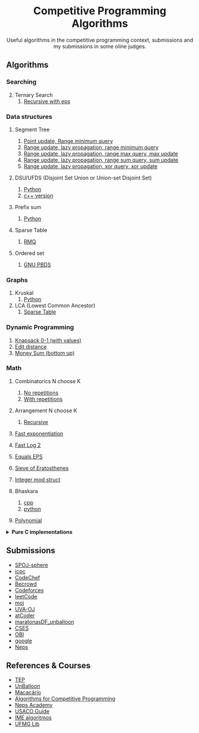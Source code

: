<div align="center"> <h1> Competitive Programming Algorithms </h1> </div>

<p align="center">Useful algorithms in the competitive programming context, submissions and my submissions in some oline judges.</p>

## Algorithms
### Searching

2. Ternary Search
   1. [Recursive with eps](algorithms/searching/ternary_search_recursive.cpp)

### Data structures

1. Segment Tree
   1. [Point update, Range minimum query](algorithms/data_structures/segtree_point_rmq.cpp)
   2. [Range update, lazy propagation, range minimum query](algorithms/data_structures/segtree_rmq_lazy_range.cpp)
   3. [Range update, lazy propagation, range max query, max update](algorithms/data_structures/segtree_rmq_lazy_max_update.cpp)
   4. [Range update, lazy propagation, range sum query, sum update](algorithms/data_structures/segtree_rsq_lazy_range_sum.cpp)
   4. [Range update, lazy propagation, xor query, xor update](algorithms/data_structures/segtree_rxq_lazy_range_xor.cpp)
   </details>
2. DSU/UFDS (Disjoint Set Union or Union-set Disjoint Set)
   1. [Python](algorithms/data_structures/dsu.py)
   2. [c++ version](algorithms/data_structures/dsu.cpp)

3. Prefix sum 
   1. [Python](algorithms/data_structures/prefix_sum.py)
      
4. Sparse Table
   1. [RMQ](algorithms/data_structures/sparse_table_rmq.cpp)

5. Ordered set
   1. [GNU PBDS](algorithms/data_structures/ordered_set_gnu_pbds.cpp)

### Graphs
1. Kruskal 
   1. [Python](algorithms/graphs/kruskal.py) 
2. LCA (Lowest Common Ancestor)
   1. [Sparse Table ](algorithms/graphs/lowest_common_ancestor_sparse_table.cpp)

### Dynamic Programming

1. [Knapsack 0-1 (with values)](algorithms/dynamic_programming/knapsack_dp_values_01.cpp)
2. [Edit distance](algorithms/dynamic_programming/edit_distance.cpp)
1.  [Money Sum (bottom up)](algorithms/dynamic_programming/money_sum_bottom_up.cpp)
### Math

1. Combinatorics N choose K
   1. [No repetitions](algorithms/math/combinatorics_no_repetitions.cpp)
   2. [With repetitions](algorithms/math/combinatorics_with_repetitions.cpp)
2. Arrangement N choose K
   1. [Recursive ](algorithms/math/arrangement_rec.cpp)

3. [Fast exponentiation](algorithms/math/fast_exp.cpp)

4. [Fast Log 2](algorithms/math/log2_fast.cpp)

5. [Equals EPS](algorithms/math/equals_eps.cpp)

6. [Sieve of Eratosthenes](algorithms/math/sieve_of_eratosthenes.cpp)

1. [Integer mod struct](algorithms/math/integer_mod.cpp)

7. Bhaskara
   1. [cpp](algorithms/math/bhaskara.cpp)
   2. [python](algorithms/math/bhaskara.py)

1. [Polynomial](algorithms/math/polynomial.cpp)


<details><summary> <b>Pure C implementations </b></summary>

### Algorithms ad-hoc ?

1. [Partition](algorithms/ds-c/partition.c)

3. Quick Select
   1. [Naive ](algorightms/ds-c/quick_select.c)

1. Quicksort
   1. [Quicksort Naive ](algorithms/ds-c/quicksort_1_naive.c)
   2. [Quicksort M3](algorithms/ds-c/quicksort_2_m3.c)
   3. [Quicksort M3 and Insertion ](algorithms/ds-c/quicksort_3_m3_insertion.c)
   4. [Quicksort M3 and Insertion with max recurstion ](algorithms/ds-c/quicksort_4_m3_insertion_maxrec.c)

2. Merge Sort
   1. [ Regular ](algorithms/ds-c/merge_sort.c)

### Data structures
1. Stack
   1. [Naive](algorithms/ds-c/stack_naive.c)

1. Linked list
   1. [Insert and remove in order](algorithms/ds-c/linked_list_order.c)
2. Double Linked List
   1. [Naive](algorithms/ds-c/double_linked_list_full.c)

3. Queue
   1. [Naive ](algorithms/ds-c/queue_naive.c)
   2. [Circular](algorithms/ds-c/queue_circular.c)
   3. [Circular and dynamic](algorithms/ds-c/queue_circular_dynamic.c)

1. Hash Table
   1. [Linked List](algorithms/ds-c/hash_table_linked.c)

1. Priority Queue
   1 [Regular (Sedgewick)](algorithms/ds-c/priority_queue.c)

### Searching

1. [Binary Search](algorithms/ds-c/binary_search.c)

### Strings

1. [Morris-Pratt](algorithms/morris-pratt.c)
1. Trie
   1. [Mark value (can use as a set)](algorithms/ds-c/trie_mark_value.c)
   

</details>

## Submissions

- [SPOJ-sphere](submissions/SPOJ-sphere)
- [icpc](submissions/icpc)
- [CodeChef](submissions/CodeChef)
- [Becrowd](submissions/Becrowd)
- [Codeforces](submissions/Codeforces)
- [leetCode](submissions/leetCode)
- [moj](submissions/moj)
- [UVA-OJ](submissions/UVA-OJ)
- [atCoder](submissions/atCoder)
- [maratonasDF_unballoon](submissions/maratonasDF_unballoon)
- [CSES](submissions/CSES)
- [OBI](submissions/OBI)
- [google](submissions/google)
- [Neps](submissions/Neps)

## References & Courses

- [TEP](https://github.com/edsomjr/TEP)
- [UnBalloon](https://github.com/UnBalloon/programacao-competitiva)
- [Macacário](https://github.com/splucs/Competitive-Programming)
- [Algorithms for Competitive Programming](https://cp-algorithms.com/)
- [Neps Academy](https://neps.academy/br/courses)
- [USACO Guide](https://usaco.guide/dashboard/)
- [IME algoritmos](https://www.ime.usp.br/~pf/algoritmos/idx.html)
- [UFMG Lib](https://github.com/brunomaletta/Biblioteca)

